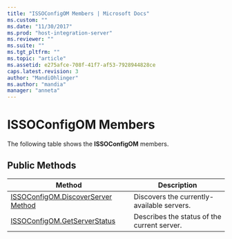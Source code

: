 ```yaml
---
title: "ISSOConfigOM Members | Microsoft Docs"
ms.custom: ""
ms.date: "11/30/2017"
ms.prod: "host-integration-server"
ms.reviewer: ""
ms.suite: ""
ms.tgt_pltfrm: ""
ms.topic: "article"
ms.assetid: e275afce-708f-41f7-af53-7928944828ce
caps.latest.revision: 3
author: "MandiOhlinger"
ms.author: "mandia"
manager: "anneta"
---
```

# ISSOConfigOM Members
The following table shows the **ISSOConfigOM** members.  
  
## Public Methods  
  
|Method|Description|  
|------------|-----------------|  
|[ISSOConfigOM.DiscoverServer Method](../esso/issoconfigom-discoverserver-method.md)|Discovers the currently-available servers.|  
|[ISSOConfigOM.GetServerStatus](../esso/issoconfigom-getserverstatus.md)|Describes the status of the current server.|